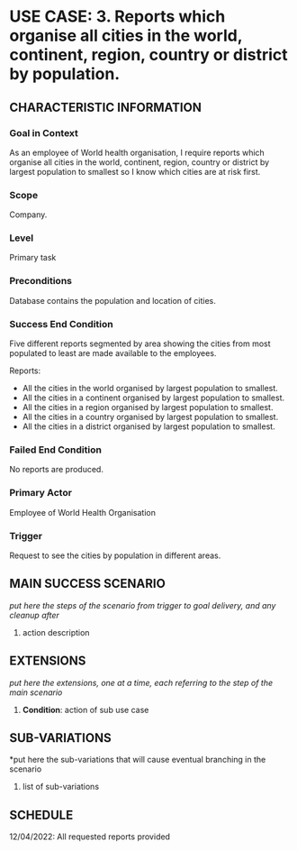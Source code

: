 # USE CASE: 3. Reports which organise all cities in the world, continent, region, country or district by population.

## CHARACTERISTIC INFORMATION

### Goal in Context

As an employee of World health organisation, I require reports which organise all cities in the world, continent, region, country or district by largest population to smallest so I know which cities are at risk first.
### Scope

Company.

### Level

Primary task

### Preconditions

Database contains the population and location of cities.

### Success End Condition

Five different reports segmented by area showing the cities from most populated to least are made available to the employees.

Reports:
 - All the cities in the world organised by largest population to smallest.
 - All the cities in a continent organised by largest population to smallest.
 - All the cities in a region organised by largest population to smallest.
 - All the cities in a country organised by largest population to smallest.
 - All the cities in a district organised by largest population to smallest.

### Failed End Condition

No reports are produced.

### Primary Actor

Employee of World Health Organisation

### Trigger

Request to see the cities by population in different areas.

## MAIN SUCCESS SCENARIO

*put here the steps of the scenario from trigger to goal delivery, and any cleanup after*

1. action description

## EXTENSIONS

*put here the extensions, one at a time, each referring to the step of the main scenario*

1. **Condition**: action of sub use case

## SUB-VARIATIONS

*put here the sub-variations that will cause eventual branching in the scenario

1. list of sub-variations

## SCHEDULE

12/04/2022: All requested reports provided 